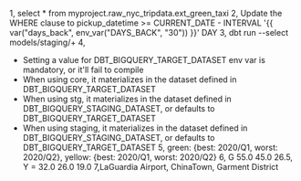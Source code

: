 1, select \* from myproject.raw_nyc_tripdata.ext_green_taxi
2, Update the WHERE clause to pickup_datetime >= CURRENT_DATE - INTERVAL '{{ var("days_back", env_var("DAYS_BACK", "30")) }}' DAY
3, dbt run --select models/staging/+
4,

- Setting a value for DBT_BIGQUERY_TARGET_DATASET env var is mandatory, or it'll fail to compile
- When using core, it materializes in the dataset defined in DBT_BIGQUERY_TARGET_DATASET
- When using stg, it materializes in the dataset defined in DBT_BIGQUERY_STAGING_DATASET, or defaults to DBT_BIGQUERY_TARGET_DATASET
- When using staging, it materializes in the dataset defined in DBT_BIGQUERY_STAGING_DATASET, or defaults to DBT_BIGQUERY_TARGET_DATASET
  5, green: {best: 2020/Q1, worst: 2020/Q2}, yellow: {best: 2020/Q1, worst: 2020/Q2}
  6, G 55.0 45.0 26.5, Y = 32.0 26.0 19.0
  7,LaGuardia Airport, ChinaTown, Garment District
